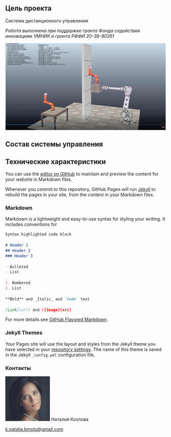 <head>
 <link rel="shortcut icon" href="/figures/favicon.ico" type="image/x-icon">
</head>

## Цель проекта

Система дистанционного управления

_Работа выполнена при поддержке гранта Фонда содействия инновациям УМНИК и гранта РФФИ 20-38-90261_

![Stand](figures/StandVRep.png)

## Состав системы управления


## Технические характеристики

You can use the [editor on GitHub](https://github.com/NataliaKozlova/remotecontrol/edit/gh-pages/index.md) to maintain and preview the content for your website in Markdown files.

Whenever you commit to this repository, GitHub Pages will run [Jekyll](https://jekyllrb.com/) to rebuild the pages in your site, from the content in your Markdown files.

### Markdown

Markdown is a lightweight and easy-to-use syntax for styling your writing. It includes conventions for

```markdown
Syntax highlighted code block

# Header 1
## Header 2
### Header 3

- Bulleted
- List

1. Numbered
2. List

**Bold** and _Italic_ and `Code` text

[Link](url) and ![Image](src)
```

For more details see [GitHub Flavored Markdown](https://guides.github.com/features/mastering-markdown/).

### Jekyll Themes

Your Pages site will use the layout and styles from the Jekyll theme you have selected in your [repository settings](https://github.com/NataliaKozlova/remotecontrol/settings). The name of this theme is saved in the Jekyll `_config.yml` configuration file.

### Контакты

![Me](figures/bg.jpg)
   Наталия Козлова

k.natalia.bmstu@gmail.com
